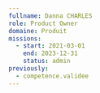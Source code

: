 ```yaml
---
fullname: Danna CHARLES
role: Product Owner
domaine: Produit
missions:
  - start: 2021-03-01
    end: 2023-12-31
    status: admin
previously:
  - competence.validee
---
```

